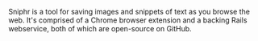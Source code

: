 <!--
title: Sniphr
description: A browser extension for saving images and snippets of text
website: http://sniphr.com/
noIndex: true
keywords: [language, reference, Ruby, Javascript, browser, extension, bookmarks]
start: 2011-04-06
end: 2014-04-15
-->

Sniphr is a tool for saving images and snippets of text as you browse the web. It's comprised of a Chrome browser extension and a backing Rails webservice, both of which are open-source on GitHub.

